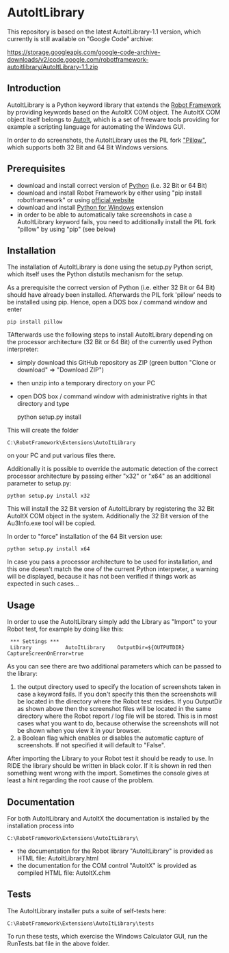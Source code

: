 # AutoItLibrary
This repository is based on the latest AutoItLibrary-1.1 version, which currently is still available on "Google Code" archive:

https://storage.googleapis.com/google-code-archive-downloads/v2/code.google.com/robotframework-autoitlibrary/AutoItLibrary-1.1.zip


Introduction
------------
AutoItLibrary is a Python keyword library that extends the [Robot Framework](http://code.google.com/p/robotframework/) by providing keywords based on the AutoItX COM object. The AutoItX COM object itself belongs to [AutoIt](http://www.autoitscript.com/autoit3/index.shtml), which is a set of freeware tools providing for example a scripting language for automating the Windows GUI.

In order to do screenshots, the AutoItLibrary uses the PIL fork ["Pillow"](https://github.com/python-pillow/Pillow), which supports both 32 Bit and 64 Bit Windows versions.

Prerequisites
-------------
- download and install correct version of [Python](https://www.python.org/downloads/) (i.e. 32 Bit or 64 Bit)
- download and install Robot Framework by either using "pip install robotframework" or using [official website](http://robotframework.org/)
- download and install [Python for Windows](https://sourceforge.net/projects/pywin32/files/) extension
- in order to be able to automatically take screenshots in case a AutoItLibrary keyword fails, you need to additionally install the PIL fork "pillow" by using "pip" (see below)


Installation
------------
The installation of AutoItLibrary is done using the setup.py Python script, which itself uses the Python distutils mechanism for the setup. 

As a prerequisite the correct version of Python (i.e. either 32 Bit or 64 Bit) should have already been installed. Afterwards the PIL fork 'pillow' needs to be installed using pip. Hence, open a DOS box / command window and enter 

    pip install pillow

TAfterwards use the following steps to install AutoItLibrary depending on the processor architecture (32 Bit or 64 Bit) of the currently used Python interpreter:
- simply download this GitHub repository as ZIP (green button "Clone or download" => "Download ZIP")
- then unzip into a temporary directory on your PC
- open DOS box / command window with administrative rights in that directory and type

    python setup.py install

This will create the folder

    C:\RobotFramework\Extensions\AutoItLibrary

on your PC and put various files there.

Additionally it is possible to override the automatic detection of the correct processor architecture by passing either "x32" or "x64" as an additional parameter to setup.py:

    python setup.py install x32

This will install the 32 Bit version of AutoItLibrary by registering the 32 Bit AutoItX COM object in the system. Additionally the 32 Bit version of the Au3Info.exe tool will be copied.

In order to "force" installation of the 64 Bit version use:

    python setup.py install x64

In case you pass a processor architecture to be used for installation, and this one doesn't match the one of the current Python interpreter, a warning will be displayed, because it has not been verified if things work as expected in such cases...


Usage
-----
In order to use the AutoItLibrary simply add the Library as "Import" to your Robot test, for example by doing like this:

     *** Settings ***
     Library           AutoItLibrary    OutputDir=${OUTPUTDIR}    CaptureScreenOnError=true

As you can see there are two additional parameters which can be passed to the library:

1. the output directory used to specify the location of screenshots taken in case a keyword fails. If you don't specify this then the screenshots will be located in the directory where the Robot test resides. If you OutputDir as shown above then the screenshot files will be located in the same directory where the Robot report / log file will be stored. This is in most cases what you want to do, because otherwise the screenshots will not be shown when you view it in your browser.
2. a Boolean flag which enables or disables the automatic capture of screenshots. If not specified it will default to "False".

After importing the Library to your Robot test it should be ready to use. In RIDE the library should be written in black color. If it is shown in red then something went wrong with the import. Sometimes the console gives at least a hint regarding the root cause of the problem.


Documentation
-------------
For both AutoItLibrary and AutoItX the documentation is installed by the installation process into

    C:\RobotFramework\Extensions\AutoItLibrary\

- the documentation for the Robot library "AutoItLibrary" is provided as HTML file: AutoItLibrary.html
- the documentation for the COM control "AutoItX" is provided as compiled HTML file: AutoItX.chm


Tests
-----
The AutoItLibrary installer puts a suite of self-tests here:

    C:\RobotFramework\Extensions\AutoItLibrary\tests

To run these tests, which exercise the Windows Calculator GUI, run the RunTests.bat file in the above folder.
